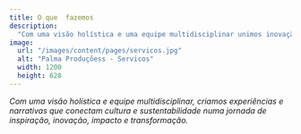 ```yaml
---
title: O que  fazemos
description:
  "Com uma visão holística e uma equipe multidisciplinar unimos inovação e comunicação para guiar cada passo da sua jornada na realização de um projeto. Co-criamos, desenvolvemos e identificamos possíveis caminhos para o desdobramento em novos produtos e serviços que ainda não têm nome."
image:
  url: "/images/content/pages/servicos.jpg"
  alt: "Palma Produçõess - Servicos"
  width: 1200
  height: 628
---
```


*Com uma visão holística e equipe multidisciplinar, criamos experiências e narrativas que conectam cultura e sustentabilidade numa jornada de inspiração, inovação, impacto e transformação.*
